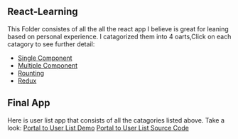 ## React-Learning
This Folder consistes of all the all the react app I believe is great for leaning based on personal experience. I catagorized them into 4 oarts,Click on each catagory to see further detail:
* [Single Component](https://github.com/EggshellBoom/React-Learning/tree/master/Single%20Component)
* [Multiple Component](https://github.com/EggshellBoom/React-Learning/tree/master/Multiple%20Component)
* [Rounting](https://github.com/EggshellBoom/React-Learning/tree/master/Rounting)
* [Redux](https://github.com/EggshellBoom/React-Learning/tree/master/Redux) 

## Final App
Here is user list app that consists of all the catagories listed above. Take a look:
[Portal to User List Demo](https://eggshellboom.github.io/Userlist/)
[Portal to User List Source Code](https://github.com/EggshellBoom/React-Learning/tree/master/Userlist)